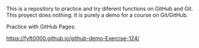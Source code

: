 
This is a repository to practice and try diferent functions on GitHub and Git.
This proyect does nothing. It is purely a demo for a course on Git/GitHub.



Practice with GitHub Pages:

https://fyft0000.github.io/github-demo-Exercise-124/


